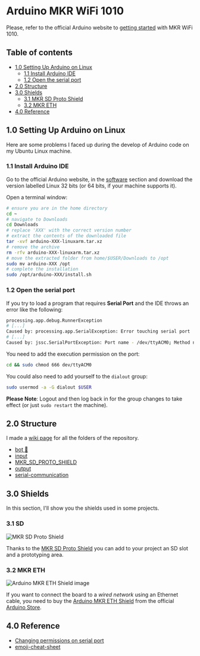 # Arduino MKR WiFi 1010

Please, refer to the official Arduino website to [getting started](https://www.arduino.cc/en/Guide/MKRWiFi1010) with MKR WiFi 1010.

## Table of contents

- [1.0 Setting Up Arduino on Linux]()
  - [1.1 Install Arduino IDE]()
  - [1.2 Open the serial port]()
- [2.0 Structure](#structure)
- [3.0 Shields](#shields)
  - [3.1 MKR SD Proto Shield]()
  - [3.2 MKR ETH]()
- [4.0 Reference](#reference)

## 1.0 Setting Up Arduino on Linux

Here are some problems I faced up during the develop of Arduino code on my Ubuntu Linux machine.

### 1.1 Install Arduino IDE
Go to the official Arduino website, in the [software](https://www.arduino.cc/en/software) section and download the version labelled Linux 32 bits (or 64 bits, if your machine supports it).

Open a terminal window:
```bash
# ensure you are in the home directory
cd ~
# navigate to Downloads
cd Downloads
# replace 'XXX' with the correct version number
# extract the contents of the downloaded file
tar -xvf arduino-XXX-linuxarm.tar.xz
# remove the archive
rm -rfv arduino-XXX-linuxarm.tar.xz
# move the extracted folder from home/$USER/Downloads to /opt
sudo mv arduino-XXX /opt
# complete the installation
sudo /opt/arduino-XXX/install.sh
```


### 1.2 Open the serial port

If you try to load a program that requires **Serial Port** and the IDE throws an error like the following:

```bash
processing.app.debug.RunnerException
# [...]
Caused by: processing.app.SerialException: Error touching serial port '/dev/ttyACM0'.
# [...]
Caused by: jssc.SerialPortException: Port name - /dev/ttyACM0; Method name - openPort(); Exception type - Permission denied.
```

You need to add the execution permission on the port:
```bash
cd && sudo chmod 666 dev/ttyACM0
```

You could also need to add yourself to the `dialout` group:
```bash
sudo usermod -a -G dialout $USER
```

**Please Note**: Logout and then log back in for the group changes to take effect (or just `sudo restart` the machine).

## 2.0 Structure

I made a [wiki page](https://github.com/PitPietro/arduino-mkr-wifi-1010/wiki) for all the folders of the repository.

- [bot :robot:](https://github.com/PitPietro/arduino-mkr-wifi-1010/wiki/Bot-folder)
- [input](https://github.com/PitPietro/arduino-mkr-wifi-1010/wiki/input-folder)
- [MKR_SD_PROTO_SHIELD](https://github.com/PitPietro/arduino-mkr-wifi-1010/wiki/MKR_SD_PROTO_SHIELD-folder)
- [output](https://github.com/PitPietro/arduino-mkr-wifi-1010/wiki/output-folder)
- [serial-communication](https://github.com/PitPietro/arduino-mkr-wifi-1010/wiki/serial-communication-folder)



## 3.0 Shields

In this section, I'll show you the shields used in some projects.

### 3.1 SD

![MKR SD Proto Shield](https://store-cdn.arduino.cc/uni/catalog/product/cache/1/image/500x375/f8876a31b63532bbba4e781c30024a0a/t/s/tsx00004_iso.jpg)

Thanks to the [MKR SD Proto Shield](https://store.arduino.cc/mkr-sd-proto-shield) you can add to your project an SD slot and a prototyping area.


### 3.2 MKR ETH

![Arduino MKR ETH Shield image](https://store-cdn.arduino.cc/uni/catalog/product/cache/1/image/500x375/f8876a31b63532bbba4e781c30024a0a/a/s/asx00006_iso_1_1.jpg)

If you want to connect the board to a *wired network* using an Ethernet cable, you need to buy the [Arduino MKR ETH Shield](https://store.arduino.cc/arduino-mkr-eth-shield) from the official [Arduino Store](https://store.arduino.cc/).

## 4.0 Reference
- [Changing permissions on serial port](https://askubuntu.com/questions/58119/changing-permissions-on-serial-port)
- [emoji-cheat-sheet](https://github.com/ikatyang/emoji-cheat-sheet/blob/master/README.md)

